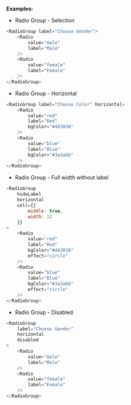 <b>Examples:</b>

* Radio Group - Selection

```js
<RadioGroup label="Choose Gender">
	<Radio
		value="male"
		label="Male"
	/>
	<Radio
		value="female"
		label="Female"
	/>
</RadioGroup>
```

* Radio Group - Horizontal

```js
<RadioGroup label="Choose Color" horizontal>
	<Radio
		value="red"
		label="Red"
		bgColor="#d43838"
	/>
	<Radio
		value="blue"
		label="Blue"
		bgColor="#3a3abb"
	/>
</RadioGroup>
```

* Radio Group - Full width without label

```js
<RadioGroup 
	hideLabel 
	horizontal 
	cell={{
		middle: true,
		width: 12
	}}
>
	<Radio
		value="red"
		label="Red"
		bgColor="#d43838"
		effect="circle"
	/>
	<Radio
		value="blue"
		label="Blue"
		bgColor="#3a3abb"
		effect="circle"
	/>
</RadioGroup>
```

* Radio Group - Disabled

```js
<RadioGroup 
	label="Choose Gender" 
	horizontal
	disabled
>
	<Radio
		value="male"
		label="Male"
	/>
	<Radio
		value="female"
		label="Female"
	/>
</RadioGroup>
```
